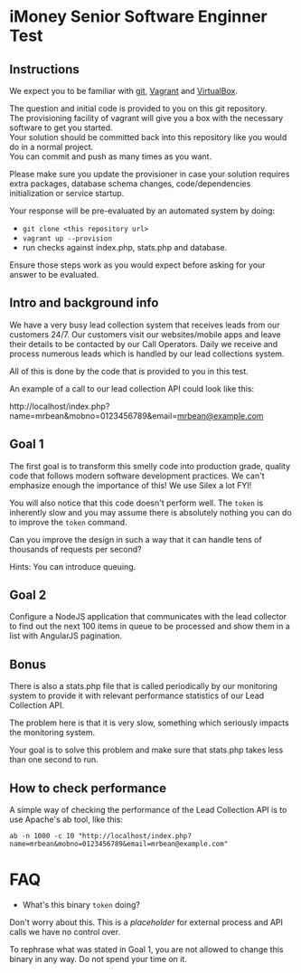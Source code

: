 #  iMoney Senior Software Enginner Test

## Instructions

We expect you to be familiar with [git][1], [Vagrant][2] and [VirtualBox][3].

The question and initial code is provided to you on this git repository.  
The provisioning facility of vagrant will give you a box with the necessary software to get you started.  
Your solution should be committed back into this repository like you would do in a normal project.  
You can commit and push as many times as you want.

Please make sure you update the provisioner in case your solution requires extra packages, database
schema changes, code/dependencies initialization or service startup.

Your response will be pre-evaluated by an automated system by doing:

* `git clone <this repository url>`
* `vagrant up --provision`
* run checks against index.php, stats.php and database.

Ensure those steps work as you would expect before asking for your answer to be evaluated.

## Intro and background info

We have a very busy lead collection system that receives leads from our customers 24/7.
Our customers visit our websites/mobile apps and leave their details to be contacted by our Call Operators.
Daily we receive and process numerous leads which is handled by our lead collections system.

All of this is done by the code that is provided to you in this test.

An example of a call to our lead collection API could look like this:

http://localhost/index.php?name=mrbean&mobno=0123456789&email=mrbean@example.com

## Goal 1

The first goal is to transform this smelly code into production grade, quality code that follows
modern software development practices. We can't emphasize enough the importance of this! We use Silex a lot FYI!

You will also notice that this code doesn't perform well. The `token` is inherently slow and you may
assume there is absolutely nothing you can do to improve the `token` command.

Can you improve the design in such a way that it can handle tens of thousands of requests per second? 

Hints: You can introduce queuing.

## Goal 2

Configure a NodeJS application that communicates with the lead collector to find out the next 100 items in queue to be processed and show them in a list with AngularJS pagination.

## Bonus
There is also a stats.php file that is called periodically by our monitoring system to provide it with
relevant performance statistics of our Lead Collection API.

The problem here is that it is very slow, something which seriously impacts the monitoring system.

Your goal is to solve this problem and make sure that stats.php takes less than one second to run.


## How to check performance

A simple way of checking the performance of the Lead Collection API is to use Apache's ab tool, like this:

`ab -n 1000 -c 10 "http://localhost/index.php?name=mrbean&mobno=0123456789&email=mrbean@example.com"`


# FAQ

* What's this binary `token` doing?

Don't worry about this. This is a *placeholder* for external process and API calls we have no control over.

To rephrase what was stated in Goal 1, you are not allowed to change this binary in any way. Do not
spend your time on it.

  [1]: http://git-scm.com/
  [2]: https://www.vagrantup.com/
  [3]: https://www.virtualbox.org/